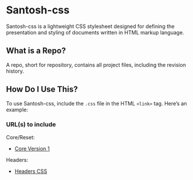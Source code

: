 # Santosh-css

Santosh-css is a lightweight CSS stylesheet designed for defining the presentation and styling of documents written in HTML markup language.

## What is a Repo?

A repo, short for repository, contains all project files, including the revision history.

## How Do I Use This?

To use Santosh-css, include the `.css` file in the HTML `<link>` tag. Here’s an example:

### URL(s) to include

Core/Reset:
- [Core Version 1](https://mrbeerbrewer.github.io/santosh-css/core-v1.css)

Headers:
- [Headers CSS](https://mrbeerbrewer.github.io/santosh-css/headers.css)
